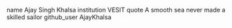 name Ajay Singh Khalsa
institution VESIT
quote A smooth sea never made a skilled sailor
github_user AjayKhalsa

